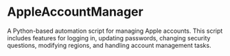 # AppleAccountManager
A Python-based automation script for managing Apple accounts. This script includes features for logging in, updating passwords, changing security questions, modifying regions, and handling account management tasks.
